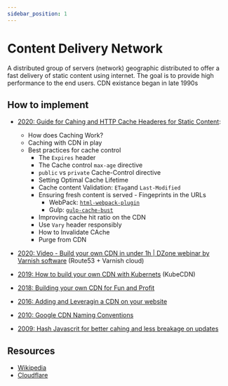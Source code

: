 ```yaml
---
sidebar_position: 1
---
```

# Content Delivery Network

A distributed group of servers (network) geographic distributed to offer a fast delivery of static content using internet. The goal is to provide high performance to the end users. CDN existance began in late 1990s

## How to implement

* [2020: Guide for Cahing and HTTP Cache Headeres for Static Content](https://imagekit.io/blog/ultimate-guide-to-http-caching-for-static-assets/):
  * How does Caching Work?
  * Caching with CDN in play
  * Best practices for cache control
    * The `Expires` header
    * The Cache control `max-age` directive
    * `public` vs `private` Cache-Control directive
    * Setting Optimal Cache Lifetime
    * Cache content Validation: `ETag`and `Last-Modified`
    * Ensuring fresh content is served - Fingeprints in the URLs
      * WebPack: [`html-webpack-plugin`](https://github.com/jantimon/html-webpack-plugin#long-term-caching)
      * Gulp: [`gulp-cache-bust`](https://www.npmjs.com/package/gulp-cache-bust)
    * Improving cache hit ratio on the CDN
    * Use `Vary` header responsibly
    * How to Invalidate CAche
    * Purge from CDN

* [2020: Video - Build your own CDN in under 1h | DZone webinar by Varnish software](https://www.youtube.com/watch?v=MUIGehj3s1Y) (Route53 + Varnish cloud)
* [2019: How to build your own CDN with Kubernets](https://blog.insightdatascience.com/how-to-build-your-own-cdn-with-kubernetes-5cab00d5c258) (KubeCDN)
* [2018: Building your own CDN for Fun and Profit](https://debugged.it/blog/building-your-own-cdn/)
* [2016: Adding and Leveragin a CDN on your website](https://css-tricks.com/adding-a-cdn-to-your-website/)
* [2010: Google CDN Naming Conventions](https://css-tricks.com/google-cdn-naming/)

* [2009: Hash Javascrit for better cahing and less breakage on updates](https://blog.greenfelt.net/2009/09/01/caching-javascript-safely/)

## Resources

* [Wikipedia](https://en.wikipedia.org/wiki/Content_delivery_network)
* [Cloudflare](https://www.cloudflare.com/es-es/learning/cdn/what-is-a-cdn/)

